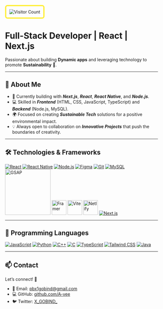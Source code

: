 
 <img src="https://visitcount.itsvg.in/api?id=A-vee&icon=4&color=40" alt="Visitor Count"  style="border-radius: 8px; border: 4px solid rgb(255, 238, 56); padding: 10px;" />


# **Full-Stack Developer | React | Next.js** 
Passionate about building **Dynamic apps** and leveraging technology to promote **Sustainability** 🌱.

---

## 🚀 **About Me**

- 🌱 Currently building with ***Next.js***, ***React***, ***React Native***, and ***Node.js***.
- 💻 Skilled in ***Frontend*** (HTML, CSS, JavaScript, TypeScript) and ***Backend*** (Node.js, MySQL).
- 🌍 Focused on creating ***Sustainable Tech*** solutions for a positive environmental impact.
- 💡 Always open to collaboration on ***Innovative Projects*** that push the boundaries of creativity.

---

## 🛠️ **Technologies & Frameworks**

[![React](https://img.icons8.com/office/48/react.png)](https://reactjs.org/) [![React Native](https://img.icons8.com/ios-filled/50/61DAFB/react-native.png)](https://reactnative.dev/)  [![Node.js](https://img.icons8.com/color/48/000000/nodejs.png)](https://nodejs.org/) [![Figma](https://img.icons8.com/color/48/000000/figma.png)](https://www.figma.com/)  [![Git](https://img.icons8.com/color/48/000000/git.png)](https://git-scm.com/)  [![MySQL](https://img.icons8.com/color/48/000000/mysql-logo.png)](https://www.mysql.com/)  <a href="https://greensock.com/gsap" target="_blank"><img src="https://seeklogo.com/images/G/greensock-gsap-logo-75B48CEF01-seeklogo.com.png" width="150" alt="GSAP"></a>  <a href="https://framermotion.com" target="_blank"><img src="https://cdn.iconscout.com/icon/free/png-512/free-framer-logo-icon-download-in-svg-png-gif-file-formats--technology-social-media-company-vol-3-pack-logos-icons-3030143.png?f=webp&w=256" width="48" alt="Framer"></a>  <a href="https://vite.dev/" target="_blank"><img src="https://vitejs.dev/logo.svg" width="48" alt="Vite"></a>  <a href="https://netlify.com" target="_blank"><img src="https://www.netlify.com/v3/img/components/logomark.png" width="48" alt="Netlify"></a>  [![Next.js](https://img.icons8.com/fluency/48/nextjs.png)](https://nextjs.org)  

---

## 💬 **Programming Languages**

[![JavaScript](https://img.icons8.com/color/48/000000/javascript.png)](https://www.javascript.com/)  [![Python](https://img.icons8.com/color/48/000000/python.png)](https://www.python.org/)  [![C++](https://img.icons8.com/color/48/000000/c-plus-plus-logo.png)](https://en.cppreference.com/w/)  [![C](https://img.icons8.com/color/48/000000/c-programming.png)](https://en.wikipedia.org/wiki/C_(programming_language))  [![TypeScript](https://img.icons8.com/color/48/000000/typescript.png)](https://www.typescriptlang.org/)  [![Tailwind CSS](https://img.icons8.com/color/48/000000/tailwindcss.png)](https://tailwindcss.com/)  [![Java](https://img.icons8.com/color/48/000000/java-coffee-cup-logo.png)](https://www.java.com/)

---

## 📫 **Contact**

Let’s connect! 🤝

- 📧 Email: [pbx1gobind@gmail.com](mailto:pbx1gobind@gmail.com)  
- 💻 GitHub: [github.com/A-vee](https://github.com/A-vee)  
- 🐦 Twitter: [X_GOBIND_](https://x.com/X_GOBIND_)

